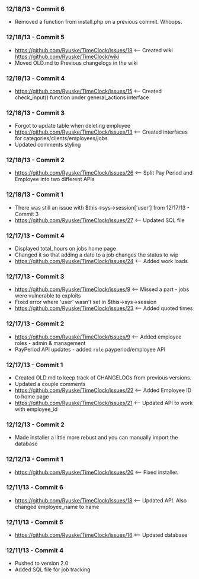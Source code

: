 ### 12/18/13 - Commit 6 ###
* Removed a function from install.php on a previous commit. Whoops.

### 12/18/13 - Commit 5 ###
* https://github.com/Ryuske/TimeClock/issues/19 <-- Created wiki https://github.com/Ryuske/TimeClock/wiki
* Moved OLD.md to Previous changelogs in the wiki

### 12/18/13 - Commit 4 ###
* https://github.com/Ryuske/TimeClock/issues/15 <-- Created check_input() function under general_actions interface

### 12/18/13 - Commit 3 ###
* Forgot to update table when deleting employee
* https://github.com/Ryuske/TimeClock/issues/13 <-- Created interfaces for categories/clients/employees/jobs
* Updated comments styling

### 12/18/13 - Commit 2 ###
* https://github.com/Ryuske/TimeClock/issues/26 <-- Split Pay Period and Employee into two different APIs

### 12/18/13 - Commit 1 ###
* There was still an issue with $this->sys->session['user'] from 12/17/13 - Commit 3
* https://github.com/Ryuske/TimeClock/issues/27 <-- Updated SQL file

### 12/17/13 - Commit 4 ###
* Displayed total_hours on jobs home page
* Changed it so that adding a date to a job changes the status to wip
* https://github.com/Ryuske/TimeClock/issues/24 <-- Added work loads

### 12/17/13 - Commit 3 ###
* https://github.com/Ryuske/TimeClock/issues/9 <-- Missed a part - jobs were vulnerable to exploits
* Fixed error where 'user' wasn't set in $this->sys->session
* https://github.com/Ryuske/TimeClock/issues/23 <-- Added quoted times

### 12/17/13 - Commit 2 ###
* https://github.com/Ryuske/TimeClock/issues/9 <-- Added employee roles - admin & management
* PayPeriod API updates - added `role` payperiod/employee API

### 12/17/13 - Commit 1 ###
* Created OLD.md to keep track of CHANGELOGs from previous versions.
* Updated a couple comments
* https://github.com/Ryuske/TimeClock/issues/22 <-- Added Employee ID to home page
* https://github.com/Ryuske/TimeClock/issues/21 <-- Updated API to work with employee_id

### 12/12/13 - Commit 2 ###
* Made installer a little more rebust and you can manually import the database

### 12/12/13 - Commit 1 ###
* https://github.com/Ryuske/TimeClock/issues/20 <-- Fixed installer.

### 12/11/13 - Commit 6 ###
* https://github.com/Ryuske/TimeClock/issues/18 <-- Updated API. Also changed employee_name to name

### 12/11/13 - Commit 5 ###
* https://github.com/Ryuske/TimeClock/issues/16 <-- Updated database

### 12/11/13 - Commit 4 ###
* Pushed to version 2.0
* Added SQL file for job tracking